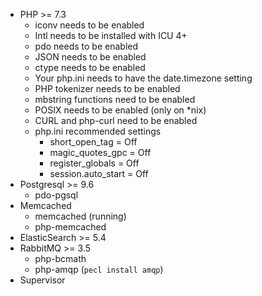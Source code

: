  * PHP >= 7.3
   * iconv needs to be enabled
   * Intl needs to be installed with ICU 4+
   * pdo needs to be enabled
   * JSON needs to be enabled
   * ctype needs to be enabled
   * Your php.ini needs to have the date.timezone setting
   * PHP tokenizer needs to be enabled
   * mbstring functions need to be enabled
   * POSIX needs to be enabled (only on *nix)
   * CURL and php-curl need to be enabled
   * php.ini recommended settings
     * short_open_tag = Off
     * magic_quotes_gpc = Off
     * register_globals = Off
     * session.auto_start = Off
 * Postgresql >= 9.6
   * pdo-pgsql
 * Memcached
   * memcached (running)
   * php-memcached
 * ElasticSearch >= 5.4
 * RabbitMQ >= 3.5
    * php-bcmath
    * php-amqp (`pecl install amqp`)
 * Supervisor
